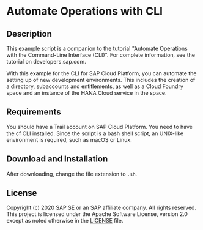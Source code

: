 # Automate Operations with CLI

## Description
This example script is a companion to the tutorial "Automate Operations with the Command-Line Interface (CLI)".
For complete information, see the tutorial on developers.sap.com.

With this example for the CLI for SAP Cloud Platform, you can automate the setting up of new development environments.
This includes the creation of a directory, subaccounts and entitlements, as well as a Cloud Foundry space and an instance of the HANA Cloud service in the space.

## Requirements
You should have a Trail account on SAP Cloud Platform.
You need to have the cf CLI installed.
Since the script is a bash shell script, an UNIX-like environment is required, such as macOS or Linux.

## Download and Installation
After downloading, change the file extension to `.sh`.

## License
Copyright (c) 2020 SAP SE or an SAP affiliate company. All rights reserved. This project is licensed under the Apache Software License, version 2.0 except as noted otherwise in the [LICENSE](LICENSES/Apache-2.0.txt) file.
